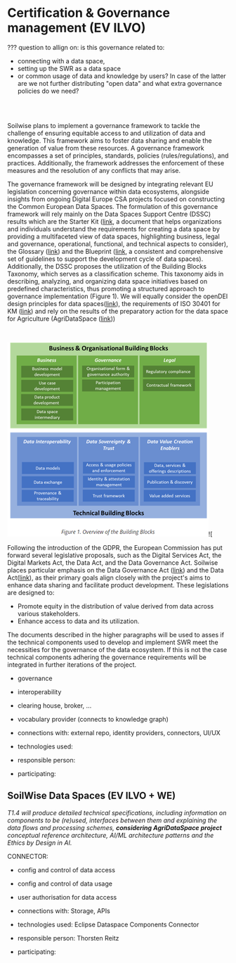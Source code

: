 # Certification & Governance management (EV ILVO)

??? question to allign on: is this governance related to:

* connecting with a data space, 
* setting up the SWR as a data space 
* or common usage of data and knowledge by users? In case of the latter are we not further distributing "open data" 
and what extra governance policies do we need?

<br>

<br>


Soilwise plans to implement a governance framework to tackle the challenge of ensuring equitable access to and 
utilization of data and knowledge. This framework aims to foster data sharing and enable the generation of value 
from these resources. A governance framework encompasses a set of principles, standards, policies (rules/regulations), 
and practices. Additionally, the framework addresses the enforcement of these measures and the resolution of 
any conflicts that may arise.

The governance framework will be designed by integrating relevant EU legislation concerning governance within data 
ecosystems, alongside insights from ongoing Digital Europe CSA projects focused on constructing the Common European 
Data Spaces. The formulation of this governance framework will rely mainly on the Data Spaces Support Centre (DSSC) 
results which are the Starter Kit ([link](https://dssc.eu/space/SK/29523973/Starter+Kit+for+Data+Space+Designers+%7C+Version+1.0+%7C+March+2023), 
a document that helps organizations and individuals understand the requirements for creating a data space by providing 
a multifaceted view of data spaces, highlighting business, legal and governance, operational, functional, 
and technical aspects to consider), the Glossary ([link](https://dssc.eu/space/Glossary/55443460/DSSC+Glossary+%7C+Version+1.0+%7C+March+2023)) 
and the Blueprint ([link](https://confluence.external-share.com/content/80889/dssc_blueprintv05_public_consultation?sortChildren=tree), 
a consistent and comprehensive set of guidelines to support the development cycle of data spaces). 
Additionally, the DSSC proposes the utilization of the Building Blocks Taxonomy, which serves as a classification scheme. 
This taxonomy aids in describing, analyzing, and organizing data space initiatives based on predefined characteristics, 
thus promoting a structured approach to governance implementation (Figure 1). We will equally consider the openDEI 
design principles for data spaces([link](https://design-principles-for-data-spaces.org/)), the requirements of ISO 30401 
for KM ([link](https://iso-docs.com/blogs/iso-concepts/knowledge-management-system-iso-30401)) and rely on the results of the preparatory 
action for the data space for Agriculture (AgriDataSpace ([link](https://agridataspace-csa.eu/)))

<br>

![img_governance.png](img_governance.png)![


Following the introduction of the GDPR, the European Commission has put forward several legislative proposals, 
such as the Digital Services Act, the Digital Markets Act, the Data Act, and the Data Governance Act. 
Soilwise places particular emphasis on the Data Governance Act ([link](https://www.european-data-governance-act.com/)) 
and the Data Act([link](https://www.eu-data-act.com/)), as their primary goals 
align closely with the project's aims to enhance data sharing and facilitate product development. 
These legislations are designed to:

- Promote equity in the distribution of value derived from data across various stakeholders.
- Enhance access to data and its utilization.

The documents described in the higher paragraphs will be used to asses if the technical components used to develop and 
implement SWR meet the necessities for the governance of the data ecosystem. If this is not the case technical 
components adhering the governance requirements will be integrated in further iterations of the project.


- governance
- interoperability
- clearing house, broker, ...
- vocabulary provider (connects to knowledge graph)

- connections with: external repo, identity providers, connectors, UI/UX
- technologies used:
- responsible person:
- participating:

## SoilWise Data Spaces (EV ILVO + WE)

_T1.4 will produce detailed technical specifications, including information on components to be (re)used, interfaces between them and explaining the data flows and processing schemes, **considering AgriDataSpace project** conceptual reference architecture, AI/ML architecture patterns and the Ethics by Design in AI._

CONNECTOR:

- config and control of data access
- config and control of data usage
- user authorisation for data access

- connections with: Storage, APIs
- technologies used: Eclipse Dataspace Components Connector
- responsible person: Thorsten Reitz
- participating:

